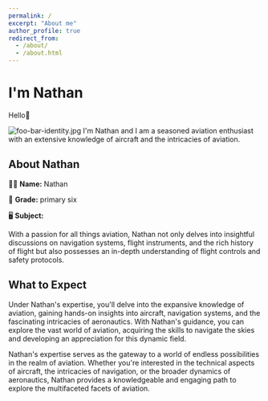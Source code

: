 ```yaml
---
permalink: /
excerpt: "About me"
author_profile: true
redirect_from: 
  - /about/
  - /about.html
---
```


# I'm Nathan

Hello👋

![foo-bar-identity.jpg](https://www.google.com/imgres?imgurl=https%3A%2F%2Fstatic1.simpleflyingimages.com%2Fwordpress%2Fwp-content%2Fuploads%2F2021%2F04%2FSingapore-Airlines-Airbus-A380-841-9V-SKR-1-scaled.jpg&tbnid=5yXKAGLCdyY5wM&vet=12ahUKEwiP4Im1s7mCAxUxcmwGHVEcD9UQMyg1egUIARDLAQ..i&imgrefurl=https%3A%2F%2Fsimpleflying.com%2Fsingapore-a380-update-august%2F&docid=GZOJYQiOsXAoDM&w=1200&h=800&q=(A380%20singapore%20airlines%20flying%20without%20gears%201080p)&hl=en&ved=2ahUKEwiP4Im1s7mCAxUxcmwGHVEcD9UQMyg1egUIARDLAQ)
I'm Nathan and I am a seasoned aviation enthusiast with an extensive knowledge of aircraft and the intricacies of aviation.
## About Nathan

👩‍🏫 **Name:** Nathan

🏫 **Grade:** primary six

🖥️ **Subject:** 

With a passion for all things aviation, Nathan not only delves into insightful discussions on navigation systems, flight instruments, and the rich history of flight but also possesses an in-depth understanding of flight controls and safety protocols.
## What to Expect

Under Nathan's expertise, you'll delve into the expansive knowledge of aviation, gaining hands-on insights into aircraft, navigation systems, and the fascinating intricacies of aeronautics. With Nathan's guidance, you can explore the vast world of aviation, acquiring the skills to navigate the skies and developing an appreciation for this dynamic field.

Nathan's expertise serves as the gateway to a world of endless possibilities in the realm of aviation. Whether you're interested in the technical aspects of aircraft, the intricacies of navigation, or the broader dynamics of aeronautics, Nathan provides a knowledgeable and engaging path to explore the multifaceted facets of aviation.
